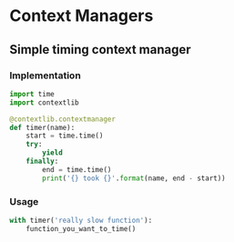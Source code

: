 # Context Managers

## Simple timing context manager

### Implementation

```python
import time
import contextlib

@contextlib.contextmanager
def timer(name):
    start = time.time()
    try:
        yield
    finally:
        end = time.time()
        print('{} took {}'.format(name, end - start))
```

### Usage

```python
with timer('really slow function'):
    function_you_want_to_time()
```
